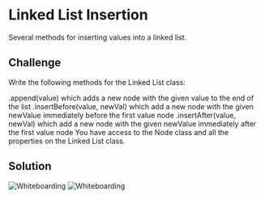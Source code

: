 # Linked List Insertion
Several methods for inserting values into a linked list.

## Challenge
Write the following methods for the Linked List class:

.append(value) which adds a new node with the given value to the end of the list
.insertBefore(value, newVal) which add a new node with the given newValue immediately before the first value node
.insertAfter(value, newVal) which add a new node with the given newValue immediately after the first value node
You have access to the Node class and all the properties on the Linked List class.

## Solution
![Whiteboarding](https://github.com/katcosgrove/data-structures-and-algorithms/blob/binary-search/assets/ll-insertion.jpg)
![Whiteboarding](https://github.com/katcosgrove/data-structures-and-algorithms/blob/binary-search/assets/kthFromEnd.jpg)